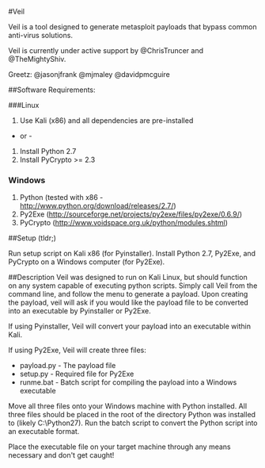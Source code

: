 #Veil

Veil is a tool designed to generate metasploit payloads that bypass common anti-virus solutions.

Veil is currently under active support by @ChrisTruncer and @TheMightyShiv. 

Greetz: 
@jasonjfrank
@mjmaley
@davidpmcguire

##Software Requirements:

###Linux
1.  Use Kali (x86) and all dependencies are pre-installed

- or - 

1.  Install Python 2.7
2.  Install PyCrypto >= 2.3

### Windows
1.  Python (tested with x86 - http://www.python.org/download/releases/2.7/)
2.  Py2Exe (http://sourceforge.net/projects/py2exe/files/py2exe/0.6.9/)
3.  PyCrypto (http://www.voidspace.org.uk/python/modules.shtml)


##Setup (tldr;)

Run setup script on Kali x86 (for Pyinstaller).
Install Python 2.7, Py2Exe, and PyCrypto on a Windows computer (for Py2Exe).  

##Description
Veil was designed to run on Kali Linux, but should function on any system capable of executing python scripts.  Simply call Veil from the command line, and follow the menu to generate a payload.  Upon creating the payload, veil will ask if you would like the payload file to be converted into an executable by Pyinstaller or Py2Exe.

If using Pyinstaller, Veil will convert your payload into an executable within Kali.

If using Py2Exe, Veil will create three files:

* payload.py - The payload file
* setup.py - Required file for Py2Exe
* runme.bat - Batch script for compiling the payload into a Windows executable

Move all three files onto your Windows machine with Python installed.  All three files should be placed in the root of the directory Python was installed to (likely C:\Python27).  Run the batch script to convert the Python script into an executable format.  

Place the executable file on your target machine through any means necessary and don't get caught!

